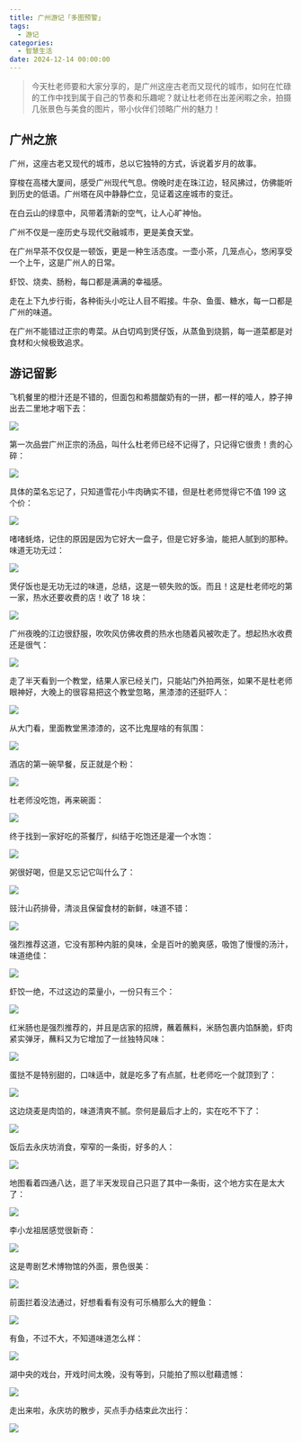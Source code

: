 ```yaml
---
title: 广州游记「多图预警」
tags:
  - 游记
categories:
  - 智慧生活
date: 2024-12-14 00:00:00
---
```


> 今天杜老师要和大家分享的，是广州这座古老而又现代的城市，如何在忙碌的工作中找到属于自己的节奏和乐趣呢？就让杜老师在出差闲暇之余，拍摄几张景色与美食的图片，带小伙伴们领略广州的魅力！

<!-- more -->

## 广州之旅

广州，这座古老又现代的城市，总以它独特的方式，诉说着岁月的故事。

穿梭在高楼大厦间，感受广州现代气息。傍晚时走在珠江边，轻风拂过，仿佛能听到历史的低语。广州塔在风中静静伫立，见证着这座城市的变迁。

在白云山的绿意中，风带着清新的空气，让人心旷神怡。

广州不仅是一座历史与现代交融城市，更是美食天堂。

在广州早茶不仅仅是一顿饭，更是一种生活态度。一壶小茶，几笼点心，悠闲享受一个上午，这是广州人的日常。

虾饺、烧卖、肠粉，每口都是满满的幸福感。

走在上下九步行街，各种街头小吃让人目不暇接。牛杂、鱼蛋、糖水，每一口都是广州的味道。

在广州不能错过正宗的粤菜。从白切鸡到煲仔饭，从蒸鱼到烧鹅，每一道菜都是对食材和火候极致追求。

## 游记留影

飞机餐里的橙汁还是不错的，但面包和希腊酸奶有的一拼，都一样的噎人，脖子抻出去二里地才咽下去：

![](https://cdn.dusays.com/2024/12/778-1.jpg)

第一次品尝广州正宗的汤品，叫什么杜老师已经不记得了，只记得它很贵！贵的心碎：

![](https://cdn.dusays.com/2024/12/778-2.jpg)

具体的菜名忘记了，只知道雪花小牛肉确实不错，但是杜老师觉得它不值 199 这个价：

![](https://cdn.dusays.com/2024/12/778-3.jpg)

啫啫蚝烙，记住的原因是因为它好大一盘子，但是它好多油，能把人腻到的那种。味道无功无过：

![](https://cdn.dusays.com/2024/12/778-4.jpg)

煲仔饭也是无功无过的味道，总结，这是一顿失败的饭。而且！这是杜老师吃的第一家，热水还要收费的店！收了 18 块：

![](https://cdn.dusays.com/2024/12/778-5.jpg)

广州夜晚的江边很舒服，吹吹风仿佛收费的热水也随着风被吹走了。想起热水收费还是很气：

![](https://cdn.dusays.com/2024/12/778-6.jpg)

走了半天看到一个教堂，结果人家已经关门，只能站门外拍两张，如果不是杜老师眼神好，大晚上的很容易把这个教堂忽略，黑漆漆的还挺吓人：

![](https://cdn.dusays.com/2024/12/778-7.jpg)

从大门看，里面教堂黑漆漆的，这不比鬼屋啥的有氛围：

![](https://cdn.dusays.com/2024/12/778-8.jpg)

酒店的第一碗早餐，反正就是个粉：

![](https://cdn.dusays.com/2024/12/778-9.jpg)

杜老师没吃饱，再来碗面：

![](https://cdn.dusays.com/2024/12/778-10.jpg)

终于找到一家好吃的茶餐厅，纠结于吃饱还是灌一个水饱：

![](https://cdn.dusays.com/2024/12/778-11.jpg)

粥很好喝，但是又忘记它叫什么了：

![](https://cdn.dusays.com/2024/12/778-12.jpg)

豉汁山药排骨，清淡且保留食材的新鲜，味道不错：

![](https://cdn.dusays.com/2024/12/778-13.jpg)

强烈推荐这道，它没有那种内脏的臭味，全是百叶的脆爽感，吸饱了慢慢的汤汁，味道绝佳：

![](https://cdn.dusays.com/2024/12/778-14.jpg)

虾饺一绝，不过这边的菜量小，一份只有三个：

![](https://cdn.dusays.com/2024/12/778-15.jpg)

红米肠也是强烈推荐的，并且是店家的招牌，蘸着蘸料，米肠包裹内馅酥脆，虾肉紧实弹牙，蘸料又为它增加了一丝独特风味：

![](https://cdn.dusays.com/2024/12/778-16.jpg)

蛋挞不是特别甜的，口味适中，就是吃多了有点腻，杜老师吃一个就顶到了：

![](https://cdn.dusays.com/2024/12/778-17.jpg)

这边烧麦是肉馅的，味道清爽不腻。奈何是最后才上的，实在吃不下了：

![](https://cdn.dusays.com/2024/12/778-18.jpg)

饭后去永庆坊消食，窄窄的一条街，好多的人：

![](https://cdn.dusays.com/2024/12/778-19.jpg)

地图看着四通八达，逛了半天发现自己只逛了其中一条街，这个地方实在是太大了：

![](https://cdn.dusays.com/2024/12/778-20.jpg)

李小龙祖居感觉很新奇：

![](https://cdn.dusays.com/2024/12/778-21.jpg)

这是粤剧艺术博物馆的外面，景色很美：

![](https://cdn.dusays.com/2024/12/778-22.jpg)

前面拦着没法通过，好想看看有没有可乐桶那么大的鲤鱼：

![](https://cdn.dusays.com/2024/12/778-23.jpg)

有鱼，不过不大，不知道味道怎么样：

![](https://cdn.dusays.com/2024/12/778-24.jpg)

湖中央的戏台，开戏时间太晚，没有等到，只能拍了照以慰藉遗憾：

![](https://cdn.dusays.com/2024/12/778-25.jpg)

走出来啦，永庆坊的散步，买点手办结束此次出行：

![](https://cdn.dusays.com/2024/12/778-26.jpg)